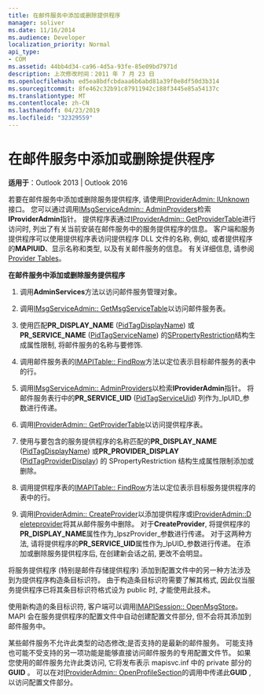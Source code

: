 ```yaml
---
title: 在邮件服务中添加或删除提供程序
manager: soliver
ms.date: 11/16/2014
ms.audience: Developer
localization_priority: Normal
api_type:
- COM
ms.assetid: 44bb4d34-ca96-4d5a-93fe-85e09bd7971d
description: 上次修改时间：2011 年 7 月 23 日
ms.openlocfilehash: ed5ea8bdfcbdaaa6b6abd81a39f0e8df50d3b314
ms.sourcegitcommit: 8fe462c32b91c87911942c188f3445e85a54137c
ms.translationtype: MT
ms.contentlocale: zh-CN
ms.lasthandoff: 04/23/2019
ms.locfileid: "32329559"
---
```

# <a name="adding-or-deleting-providers-in-a-message-service"></a>在邮件服务中添加或删除提供程序

  
  
**适用于**：Outlook 2013 | Outlook 2016 
  
若要在邮件服务中添加或删除服务提供程序, 请使用[IProviderAdmin: IUnknown](iprovideradminiunknown.md)接口。 您可以通过调用[IMsgServiceAdmin:: AdminProviders](imsgserviceadmin-adminproviders.md)检索**IProviderAdmin**指针。 提供程序表通过[IProviderAdmin:: GetProviderTable](iprovideradmin-getprovidertable.md)进行访问时, 列出了有关当前安装在邮件服务中的服务提供程序的信息。 客户端和服务提供程序可以使用提供程序表访问提供程序 DLL 文件的名称, 例如, 或者提供程序的**MAPIUID**、显示名称和类型, 以及有关邮件服务的信息。 有关详细信息, 请参阅[Provider Tables](provider-tables.md)。
  
 **在邮件服务中添加或删除服务提供程序**
  
1. 调用**AdminServices**方法以访问邮件服务管理对象。 
    
2. 调用[IMsgServiceAdmin:: GetMsgServiceTable](imsgserviceadmin-getmsgservicetable.md)以访问邮件服务表。 
    
3. 使用匹配**PR_DISPLAY_NAME** ([PidTagDisplayName](pidtagdisplayname-canonical-property.md)) 或**PR_SERVICE_NAME** ([PidTagServiceName](pidtagservicename-canonical-property.md)) 的[SPropertyRestriction](spropertyrestriction.md)结构生成属性限制, 将邮件服务的名称与要修饰. 
    
4. 调用邮件服务表的[IMAPITable:: FindRow](imapitable-findrow.md)方法以定位表示目标邮件服务的表中的行。 
    
5. 调用[IMsgServiceAdmin:: AdminProviders](imsgserviceadmin-adminproviders.md)以检索**IProviderAdmin**指针。 将邮件服务表行中的**PR_SERVICE_UID** ([PidTagServiceUid](pidtagserviceuid-canonical-property.md)) 列作为_lpUID_参数进行传递。 
    
6. 调用[IProviderAdmin:: GetProviderTable](iprovideradmin-getprovidertable.md)以访问提供程序表。 
    
7. 使用与要包含的服务提供程序的名称匹配的**PR_DISPLAY_NAME** ([PidTagDisplayName](pidtagdisplayname-canonical-property.md)) 或**PR_PROVIDER_DISPLAY** ([PidTagProviderDisplay](pidtagproviderdisplay-canonical-property.md)) 的 SPropertyRestriction 结构生成属性限制添加或删除。 
    
8. 调用提供程序表的[IMAPITable:: FindRow](imapitable-findrow.md)方法以定位表示目标服务提供程序的表中的行。 
    
9. 调用[IProviderAdmin:: CreateProvider](iprovideradmin-createprovider.md)以添加提供程序或[IProviderAdmin::D eleteprovider](iprovideradmin-deleteprovider.md)将其从邮件服务中删除。 对于**CreateProvider**, 将提供程序的**PR_DISPLAY_NAME**属性作为_lpszProvider_参数进行传递。 对于这两种方法, 请将提供程序的**PR_SERVICE_UID**属性作为_lpUID_参数进行传递。 在添加或删除服务提供程序后, 在创建新会话之前, 更改不会明显。 
    
将服务提供程序 (特别是邮件存储提供程序) 添加到配置文件中的另一种方法涉及到为提供程序构造条目标识符。 由于构造条目标识符需要了解其格式, 因此仅当服务提供程序已将其条目标识符格式设为 public 时, 才能使用此技术。 
  
使用新构造的条目标识符, 客户端可以调用[IMAPISession:: OpenMsgStore](imapisession-openmsgstore.md)。 MAPI 会在服务提供程序的配置文件中自动创建配置文件部分, 但不会将其添加到邮件服务中。 
  
某些邮件服务不允许此类型的动态修改;是否支持的是最新的邮件服务。 可能支持也可能不受支持的另一项功能是能够直接访问邮件服务的专用配置文件节。 如果您使用的邮件服务允许此类访问, 它将发布表示 mapisvc.inf 中的 private 部分的**GUID** 。 可以在对[IProviderAdmin:: OpenProfileSection](iprovideradmin-openprofilesection.md)的调用中传递此**GUID** , 以访问配置文件部分。 
  

